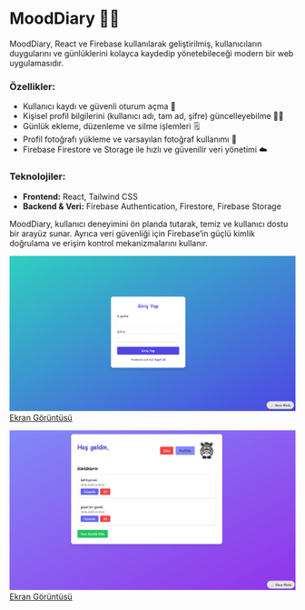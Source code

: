 # MoodDiary 📝✨

MoodDiary, React ve Firebase kullanılarak geliştirilmiş, kullanıcıların duygularını ve günlüklerini kolayca kaydedip yönetebileceği modern bir web uygulamasıdır.

### Özellikler:

* Kullanıcı kaydı ve güvenli oturum açma 🔐
* Kişisel profil bilgilerini (kullanıcı adı, tam ad, şifre) güncelleyebilme 🧑‍💻
* Günlük ekleme, düzenleme ve silme işlemleri 🗒️
* Profil fotoğrafı yükleme ve varsayılan fotoğraf kullanımı 📸
* Firebase Firestore ve Storage ile hızlı ve güvenilir veri yönetimi ☁️

### Teknolojiler:

* **Frontend:** React, Tailwind CSS
* **Backend & Veri:** Firebase Authentication, Firestore, Firebase Storage

MoodDiary, kullanıcı deneyimini ön planda tutarak, temiz ve kullanıcı dostu bir arayüz sunar. Ayrıca veri güvenliği için Firebase’in güçlü kimlik doğrulama ve erişim kontrol mekanizmalarını kullanır.

<img src="https://raw.githubusercontent.com/LunyMeow/MoodDiary/refs/heads/main/ScreenShots/2.png"></img>
[Ekran Görüntüsü](ScreenShots/1.png)

<img src="https://raw.githubusercontent.com/LunyMeow/MoodDiary/refs/heads/main/ScreenShots/3.png"></img>
[Ekran Görüntüsü](ScreenShots/4.png)



